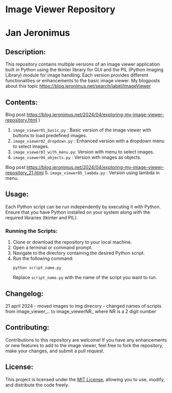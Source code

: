 # Image Viewer Repository
# Jan Jeronimus

## Description:
This repository contains multiple versions of an image viewer application built in Python using the tkinter library for GUI and the PIL (Python Imaging Library) module for image handling. Each version provides different functionalities or enhancements to the basic image viewer.
My blogposts about this topic https://blog.jeronimus.net/search/label/ImageViewer

## Contents:

Blog post https://blog.jeronimus.net/2024/04/exploring-my-image-viewer-repository.html )
1. `image_viewer01_basic.py`    : Basic version of the image viewer with buttons to load predefined images.
2. `image_viewer02_dropdown.py` : Enhanced version with a dropdown menu to select images.
3. `image_viewer03_with_menu.py`: Version with menu to select images.
4. `image_viewer04_objects.py`  : Version with images as objects.

Blog post https://blog.jeronimus.net/2024/04/exploring-my-image-viewer-repository_21.html 
5. `image_viewer05_lambda.py`   : Version using lambda in menu.


## Usage:
Each Python script can be run independently by executing it with Python. Ensure that you have Python installed on your system along with the required libraries (tkinter and PIL).

### Running the Scripts:
1. Clone or download the repository to your local machine.
2. Open a terminal or command prompt.
3. Navigate to the directory containing the desired Python script.
4. Run the following command:
    ```
    python script_name.py
    ```
    Replace `script_name.py` with the name of the script you want to run.

## Changelog:
21 april 2024 
    - moved images to img direcory
    - changed names of scripts from image_viewer_.. to image_viewerNR_ where NR is a 2 digit number


## Contributing:
Contributions to this repository are welcome! If you have any enhancements or new features to add to the image viewer, feel free to fork the repository, make your changes, and submit a pull request.

## License:
This project is licensed under the [MIT License](LICENSE), allowing you to use, modify, and distribute the code freely.

